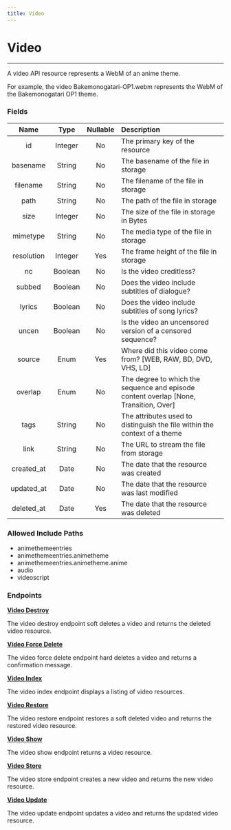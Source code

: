 ```yaml
---
title: Video
---
```


# Video

---

A video API resource represents a WebM of an anime theme.

For example, the video Bakemonogatari-OP1.webm represents the WebM of the Bakemonogatari OP1 theme.

### Fields

|    Name    |  Type   | Nullable | Description                                                                           |
| :--------: | :-----: | :------: | :------------------------------------------------------------------------------------ |
| id         | Integer | No       | The primary key of the resource                                                       |
| basename   | String  | No       | The basename of the file in storage                                                   |
| filename   | String  | No       | The filename of the file in storage                                                   |
| path       | String  | No       | The path of the file in storage                                                       |
| size       | Integer | No       | The size of the file in storage in Bytes                                              |
| mimetype   | String  | No       | The media type of the file in storage                                                 |
| resolution | Integer | Yes      | The frame height of the file in storage                                               |
| nc         | Boolean | No       | Is the video creditless?                                                              |
| subbed     | Boolean | No       | Does the video include subtitles of dialogue?                                         |
| lyrics     | Boolean | No       | Does the video include subtitles of song lyrics?                                      |
| uncen      | Boolean | No       | Is the video an uncensored version of a censored sequence?                            |
| source     | Enum    | Yes      | Where did this video come from? [WEB, RAW, BD, DVD, VHS, LD]                          |
| overlap    | Enum    | No       | The degree to which the sequence and episode content overlap [None, Transition, Over] |
| tags       | String  | No       | The attributes used to distinguish the file within the context of a theme             |
| link       | String  | No       | The URL to stream the file from storage                                               |
| created_at | Date    | No       | The date that the resource was created                                                |
| updated_at | Date    | No       | The date that the resource was last modified                                          |
| deleted_at | Date    | Yes      | The date that the resource was deleted                                                |

### Allowed Include Paths

* animethemeentries
* animethemeentries.animetheme
* animethemeentries.animetheme.anime
* audio
* videoscript

### Endpoints

**[Video Destroy](/wiki/video/destroy/)**

The video destroy endpoint soft deletes a video and returns the deleted video resource.

**[Video Force Delete](/wiki/video/forceDelete/)**

The video force delete endpoint hard deletes a video and returns a confirmation message.

**[Video Index](/wiki/video/index/)**

The video index endpoint displays a listing of video resources.

**[Video Restore](/wiki/video/restore/)**

The video restore endpoint restores a soft deleted video and returns the restored video resource.

**[Video Show](/wiki/video/show/)**

The video show endpoint returns a video resource.

**[Video Store](/wiki/video/store/)**

The video store endpoint creates a new video and returns the new video resource.

**[Video Update](/wiki/video/update/)**

The video update endpoint updates a video and returns the updated video resource.